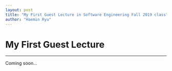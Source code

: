 ```yaml
---
layout: post
title: "My First Guest Lecture in Software Engineering Fall 2019 class"
author: "Haemin Ryu"
---
```


# My First Guest Lecture
<hr>
Coming soon...
